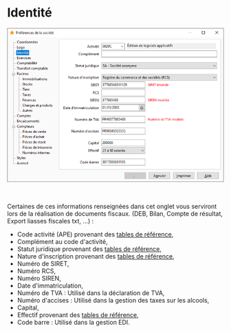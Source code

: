# Identité




![](OngletIdentite.png)


 


Certaines de ces informations renseignées dans cet onglet vous serviront lors de la réalisation de documents fiscaux. (DEB, Bilan, Compte de résultat, Export liasses fiscales txt, …) :


* Code activité (APE) provenant des [tables de référence](../../TablesReferences/2/TablesReferenceGenerales.htm),
* Complément au code d'activité,
* Statut juridique provenant des [tables de référence](../../TablesReferences/2/TablesReferenceGenerales.htm),
* Nature d'inscription provenant des [tables de référence](../../TablesReferences/2/TablesReferenceGenerales.htm),
* Numéro de SIRET,
* Numéro RCS,
* Numéro SIREN,
* Date d'immatriculation,
* Numéro de TVA : Utilisé dans la déclaration de TVA,
* Numéro d'accises : Utilisé dans la gestion des taxes sur les alcools,
* Capital,
* Effectif provenant des [tables de référence](../../TablesReferences/2/TablesReferenceGenerales.htm),
* Code barre : Utilisé dans la gestion EDI.



